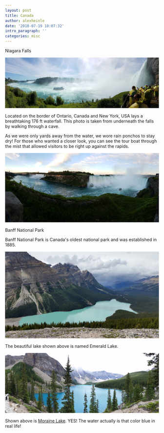 ```yaml
---
layout: post
title: Canada
author: alexheinle
date: '2018-07-19 10:07:32'
intro_paragraph: ''
categories: misc
---
```


Niagara Falls

![Niagara Falls Photo](/images/niagraFalls1.jpg)

Located on the border of Ontario, Canada and New York, USA lays a breathtaking
176 ft waterfall. This photo is taken from underneath the falls by walking
through a cave.

As we were only yards away from the water, we wore rain ponchos to stay dry!
For those who wanted a closer look, you can see the tour boat through the mist
that allowed visitors to be right up against the rapids.

![Niagara Falls Photo](/images/niagraFalls2.jpg)

Banff National Park

Banff National Park is Canada's oldest national park and was established in 1885.

![Banff Photo](/images/water1.JPG)

The beautiful lake shown above is named Emerald Lake.

![Banff Photo](/images/water3.JPG)

Shown above is <a href="https://morainelake.com/">Moraine Lake</a>.
YES! The water actually is that color blue in real life!
